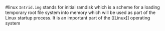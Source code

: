 #linux 
`Intrid.img` stands for initial ramdisk which is a scheme for a loading temporary root file system into memory which will be used as part of the Linux startup process. It is an important part of the [[Linux]] operating system
